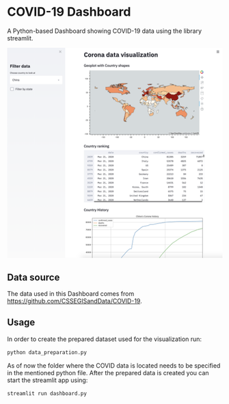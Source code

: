 # COVID-19 Dashboard
A Python-based Dashboard showing COVID-19 data using the library streamlit.

![Screenshot](images/dashboard_screenshot.png)

## Data source
The data used in this Dashboard comes from https://github.com/CSSEGISandData/COVID-19.

## Usage
In order to create the prepared dataset used for the visualization run:
```bash
python data_preparation.py
```
As of now the folder where the COVID data is located needs to be specified in the mentioned python file. After the prepared data is created you can start the streamlit app using:
```bash
streamlit run dashboard.py
```
